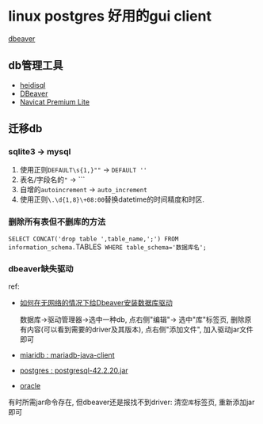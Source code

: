 # linux postgres 好用的gui client
[dbeaver](https://dbeaver.io/)

## db管理工具
- [heidisql](https://www.heidisql.com/)
- [DBeaver](https://dbeaver.io/)
- [Navicat Premium Lite](https://www.navicat.com.cn/products/navicat-premium-lite)

## 迁移db
### sqlite3 -> mysql
1. 使用正则`DEFAULT\s{1,}""` -> `DEFAULT ''`
1. 表名/字段名的`"` -> ```
1. 自增的`autoincrement` -> `auto_increment`
1. 使用正则`\.\d{1,8}\+08:00`替换datetime的时间精度和时区.

### 删除所有表但不删库的方法
`SELECT CONCAT('drop table ',table_name,';') FROM information_schema.`TABLES` WHERE table_schema='数据库名';`

### dbeaver缺失驱动
ref:
- [如何在无网络的情况下给Dbeaver安装数据库驱动](https://blog.csdn.net/Georgetwo/article/details/112390120)

	数据库->驱动管理器->选中一种db, 点右侧"编辑"-> 选中"库"标签页, 删除原有内容(可以看到需要的driver及其版本), 点右侧"添加文件", 加入驱动jar文件即可

- [miaridb : mariadb-java-client](https://mvnrepository.com/artifact/org.mariadb.jdbc/mariadb-java-client)
- [postgres : postgresql-42.2.20.jar](https://mvnrepository.com/artifact/org.postgresql/postgresql)
- [oracle]()

有时所需jar命令存在, 但dbeaver还是报找不到driver: 清空`库`标签页, 重新添加jar即可
